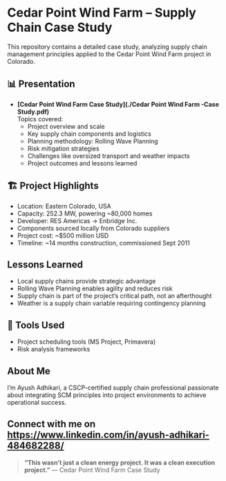 # Cedar Point Wind Farm – Supply Chain Case Study

This repository contains a detailed case study, analyzing supply chain management principles applied to the Cedar Point Wind Farm project in Colorado.

## 📊 Presentation

- **[Cedar Point Wind Farm Case Study](./Cedar Point Wind Farm -Case Study.pdf)**  
  Topics covered:
  - Project overview and scale
  - Key supply chain components and logistics
  - Planning methodology: Rolling Wave Planning
  - Risk mitigation strategies
  - Challenges like oversized transport and weather impacts
  - Project outcomes and lessons learned

## 🏗 Project Highlights

- Location: Eastern Colorado, USA
- Capacity: 252.3 MW, powering ~80,000 homes
- Developer: RES Americas → Enbridge Inc.
- Components sourced locally from Colorado suppliers
- Project cost: ~$500 million USD
- Timeline: ~14 months construction, commissioned Sept 2011

## Lessons Learned

- Local supply chains provide strategic advantage
- Rolling Wave Planning enables agility and reduces risk
- Supply chain is part of the project’s critical path, not an afterthought
- Weather is a supply chain variable requiring contingency planning

## 🔧 Tools Used

- Project scheduling tools (MS Project, Primavera)
- Risk analysis frameworks

## About Me

I’m Ayush Adhikari, a CSCP-certified supply chain professional passionate about integrating SCM principles into project environments to achieve operational success.

Connect with me on https://www.linkedin.com/in/ayush-adhikari-484682288/
---

> **“This wasn’t just a clean energy project. It was a clean execution project.”**
> — Cedar Point Wind Farm Case Study
